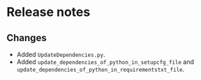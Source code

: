 # Release notes

## Changes

- Added `UpdateDependencies.py`.
- Added `update_dependencies_of_python_in_setupcfg_file` and `update_dependencies_of_python_in_requirementstxt_file`.
